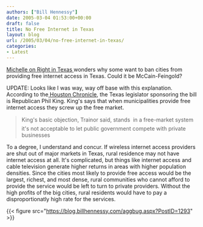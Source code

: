 ```yaml
---
authors: ["Bill Hennessy"]
date: 2005-03-04 01:53:00+00:00
draft: false
title: No Free Internet in Texas
layout: blog
url: /2005/03/04/no-free-internet-in-texas/
categories:
- Latest
---
```


[Michelle on Right in Texas ](https://rightintx.blogspot.com/2005/03/what-hell.html#comments)wonders why some want to ban cities from providing free internet access in Texas. Could it be McCain-Feingold?




UPDATE: Looks like I was way, way off base with this explanation. According to the[ Houston Chronicle](https://www.chron.com/cs/CDA/ssistory.mpl/front/3065992), the Texas legislator sponsoring the bill is Republican Phil King. King's says that when municipalities provide free internet access they screw up the free market.




> 

> 
> King's basic objection, Trainor said, stands  in a free-market system it's not acceptable to let public government compete with private businesses
> 
> 




To a degree, I understand and concur. If wireless internet access providers are shut out of major markets in Texas, rural residence may not have internet access at all. It's complicated, but things like internet access and cable television generate higher returns in areas with higher population densities. Since the cities most likely to provide free access would be the largest, richest, and most dense, rural communities who cannot afford to provide the service would be left to turn to private providers. Without the high profits of the big cities, rural residents would have to pay a disproportionatly high rate for the services.

{{< figure src="https://blog.billhennessy.com/aggbug.aspx?PostID=1293" >}}

